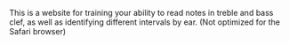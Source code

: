 This is a website for training your ability to read notes in treble and bass clef, as well as identifying different intervals by ear. (Not optimized for the Safari browser)
